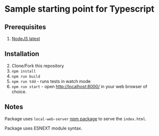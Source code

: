 # Sample starting point for Typescript

## Prerequisites

1. [NodeJS latest](https://nodejs.org/en/download/current/)

## Installation

2. Clone/Fork this repository
3. ```npm install```
4. ```npm run build```
5. ```npm run tdd``` - runs tests in watch mode
6. ```npm run start``` - open [http://localhost:8000/](http://localhost:8000/) in your web browser of choice.

## Notes

Package uses ```local-web-server``` [npm package](https://github.com/lwsjs/local-web-server) to serve the ```index.html```.

Package uses ESNEXT module syntax.